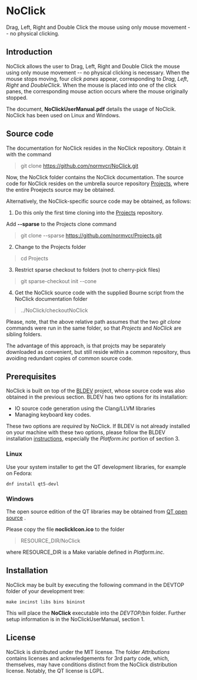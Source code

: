 # NoClick
Drag, Left, Right and Double Click the mouse using only mouse movement -- no physical clicking.

## Introduction
NoClick allows the user to Drag, Left, Right and Double Click the mouse using only mouse movement -- no physical clicking is necessary.  When the mouse stops moving, four *click panes* appear, corresponding to *Drag*, *Left*, *Right* and *DoubleClick*.  When the mouse is placed into one of the click panes, the corresponding mouse action occurs where the mouse originally stopped.

The document, **NoClickUserManual.pdf** details the usage of NoClcik.
NoClick has been used on Linux and Windows.  


## Source code
The documentation for NoClick resides in the NoClick repository.  Obtain it with the command
>   git clone https://github.com/normvcr/NoClick.git

Now, the NoClick folder contains the NoClick documentation.
The source code for NoClick resides on the umbrella source repository [Projects](https://github.com/normvcr/Projects), where the entire Proejects source may be obtained.

Alternatively, the NoClick-specific source code may be obtained, as follows:

1. Do this only the first time cloning into the
[Projects](https://github.com/normvcr/Projects)
repository.

Add **--sparse** to the Projects clone command
>   git clone --sparse https://github.com/normvcr/Projects.git

2. Change to the Projects folder
>   cd Projects

3. Restrict sparse checkout to folders (not to cherry-pick files)
>   git sparse-checkout init --cone

4. Get the NoClick source code with the supplied Bourne script
from the NoClick documentation folder
>   ../NoClick/checkoutNoClick

Please, note, that the above relative path assumes that the two *git clone* commands were run in the same folder, so that *Projects* and *NoClick* are sibling folders.

The advantage of this approach, is that projcts may be separately downloaded as convenient, but still reside within a common repository, thus avoiding redundant copies of common source code.

## Prerequisites
NoClick is built on top of the [BLDEV](https://github.com/normvcr/BLDEV) project, whose source code was also obtained in the previous section.  BLDEV has two options for its installation:

- IO source code generation using the Clang/LLVM libraries
- Managing keyboard key codes.

These two options are *required* by NoClick.  If BLDEV is not already installed on your machine with these two options, please follow the BLDEV installation [instructions](https://github.com/normvcr/BLDEV/blob/master/BUILDING.md), especially the *Platform.inc* portion of section 3.

### Linux
Use your system installer to get the QT development libraries, for example on Fedora:

```
dnf install qt5-devl
```
### Windows
The open source edition of the QT libraries may be obtained from
[QT open source](https://www.qt.io/download-open-source) .

Please copy the file **noclickIcon.ico** to the folder
> RESOURCE_DIR/NoClick

where RESOURCE_DIR is a Make variable defined in *Platform.inc*.


## Installation
NoClick may be built by executing the following command in the DEVTOP folder of your development tree:

```
make incinst libs bins bininst
```
This will place the **NoClick** executable into the *DEVTOP/bin* folder.  Further setup information is in the NoClickUserManual, section 1.


## License
NoClick is distributed under the MIT license.  The folder *Attributions* contains licenses and acknwledgements for 3rd party code, which, themselves, may have conditions distinct from the NoClick distribution license.  Notably, the QT license is LGPL.
